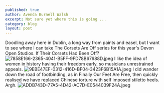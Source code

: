 ```yaml
---
published: true
author: Avenda Burnell Walsh
excerpt: Not sure yet where this is going ...
category: blog
layout: post
---
```

Doodling away here in Dublin, a long way from paints and easel, but I want to see where I can take The Corsets Are Off series for this year's Devon Open Studios. If Their Corsets Had Been Off?
![7858E166-2365-4041-B5FF-9FD78B67688D.jpeg]({{site.baseurl}}/img/7858E166-2365-4041-B5FF-9FD78B67688D.jpeg)
I like the idea of women in history having their freedom early, so musicians unrestrained appeals.
![9EBE47EF-0312-416D-BF04-3423F6B15A1A.jpeg]({{site.baseurl}}/img/9EBE47EF-0312-416D-BF04-3423F6B15A1A.jpeg)
I did wander down the road of footbinding, as in Finally Our Feet Are Free, then quickly realised we have replaced Chinese torture with self imposed stiletto heels. Argh.
![ADDB743D-77A5-4D42-AC7D-E0544039F24A.jpeg]({{site.baseurl}}/img/ADDB743D-77A5-4D42-AC7D-E0544039F24A.jpeg)
